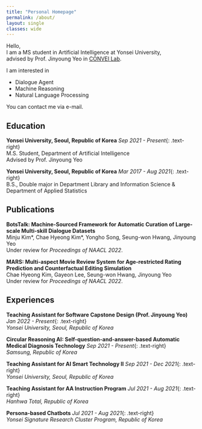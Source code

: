 ```yaml
---
title: "Personal Homepage"
permalink: /about/
layout: single
classes: wide
---
```


<!--
![]({{site.url}}/assets/images/bio-photo.jpg){: .align-right}
-->

Hello,  
I am a MS student in Artificial Intelligence at Yonsei University,  
advised by Prof. Jinyoung Yeo in [CONVEI Lab](http://convei.weebly.com).

I am interested in

- Dialogue Agent
- Machine Reasoning
- Natural Language Processing

You can contact me via e-mail.

## Education

**Yonsei University, Seoul, Republic of Korea** *Sep 2021 - Present*{: .text-right}  
M.S. Student, Department of Artificial Intelligence  
Advised by Prof. Jinyoung Yeo

**Yonsei University, Seoul, Republic of Korea** *Mar 2017 - Aug 2021*{: .text-right}   
B.S., Double major in Department Library and Information Science & Department of Applied Statistics

## Publications

**BotsTalk: Machine-Sourced Framework for Automatic Curation of Large-scale Multi-skill Dialogue Datasets**  
Minju Kim\*, Chae Hyeong Kim\*, Yongho Song, Seung-won Hwang, Jinyoung Yeo  
Under review for *Proceedings of NAACL 2022*.

**MARS: Multi-aspect Movie Review System for Age-restricted Rating Prediction and Counterfactual Editing Simulation**  
Chae Hyeong Kim, Gayeon Lee, Seung-won Hwang, Jinyoung Yeo  
Under review for *Proceedings of NAACL 2022*.

## Experiences

**Teaching Assistant for Software Capstone Design (Prof. Jinyoung Yeo)** 
*Jan 2022 - Present*{: .text-right}  
*Yonsei University, Seoul, Republic of Korea*

**Circular Reasoning AI: Self-question-and-answer-based Automatic Medical Diagnosis Technology** 
*Sep 2021 - Present*{: .text-right}  
*Samsung, Republic of Korea*

**Teaching Assistant for AI Smart Technology II** 
*Sep 2021 - Dec 2021*{: .text-right}  
*Yonsei University, Seoul, Republic of Korea*

**Teaching Assistant for AA Instruction Program** 
*Jul 2021 - Aug 2021*{: .text-right}  
*Hanhwa Total, Republic of Korea*

**Persona-based Chatbots** 
*Jul 2021 - Aug 2021*{: .text-right}  
*Yonsei Signature Research Cluster Program, Republic of Korea*
